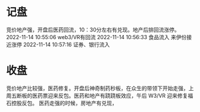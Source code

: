 # 记盘
竞价地产强，开盘后医药回流，10：30分左右有兑现。地产后排回流涨停。
2022-11-14 10:55:06 web3/VR有回流
2022-11-14 10:56:33  食品流入 来伊份接近涨停
2022-11-14 10:57:16   证券、银行流入

# 收盘
竞价地产比较强，医药修复。开盘后神奇制药秒板，在众生的带领下开始走强，上周五断板的医药票迎来反包。医药和地产有跷跷板效应，午后 W3/VR 迎来修复福石控股反包。
医药走强的时候，房地产有兑现，